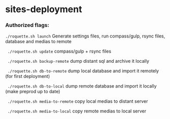# sites-deployment

### Authorized flags:

`./roquette.sh launch`
Generate settings files, run compass/gulp, rsync files, database and medias to remote

` ./roquette.sh update`
compass/gulp + rsync files

` ./roquette.sh backup-remote`
dump distant sql and archive it locally

` ./roquette.sh db-to-remote`
dump local database and import it remotely (for first deployment)

` ./roquette.sh db-to-local`
dump remote database and import it locally (make preprod up to date)

` ./roquette.sh media-to-remote`
copy local medias to distant server

` ./roquette.sh media-to-local`
copy remote medias to local server
